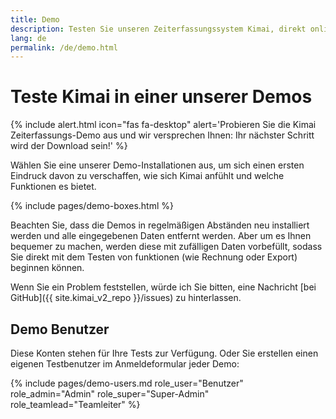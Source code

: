 ```yaml
---
title: Demo
description: Testen Sie unseren Zeiterfassungssystem Kimai, direkt online in einer unserer Demo Installationen.
lang: de
permalink: /de/demo.html
---
```


# Teste Kimai in einer unserer Demos

{% include alert.html icon="fas fa-desktop" alert='Probieren Sie die Kimai Zeiterfassungs-Demo aus und wir versprechen Ihnen: Ihr nächster Schritt wird der Download sein!' %}

Wählen Sie eine unserer Demo-Installationen aus, um sich einen ersten Eindruck davon zu verschaffen, wie sich Kimai anfühlt und welche Funktionen es bietet.

{% include pages/demo-boxes.html %}

Beachten Sie, dass die Demos in regelmäßigen Abständen neu installiert werden und alle eingegebenen Daten entfernt werden. 
Aber um es Ihnen bequemer zu machen, werden diese mit zufälligen Daten vorbefüllt, sodass Sie direkt mit dem Testen von funktionen (wie Rechnung oder Export) beginnen können.

Wenn Sie ein Problem feststellen, würde ich Sie bitten, eine Nachricht [bei GitHub]({{ site.kimai_v2_repo }}/issues) zu hinterlassen.

## Demo Benutzer

Diese Konten stehen für Ihre Tests zur Verfügung. Oder Sie erstellen einen eigenen Testbenutzer im Anmeldeformular jeder Demo:

{% include pages/demo-users.md role_user="Benutzer" role_admin="Admin" role_super="Super-Admin" role_teamlead="Teamleiter" %}
